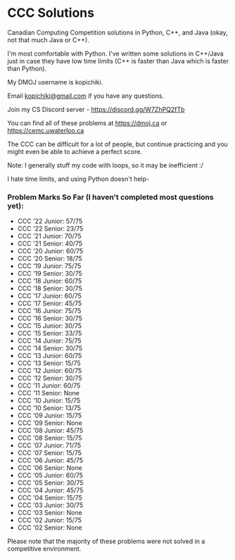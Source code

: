 # CCC Solutions

Canadian Computing Competition solutions in Python, C++, and Java (okay, not that much Java or C++).

I'm most comfortable with Python.
I've written some solutions in C++/Java just in case they have low time limits (C++ is faster than Java which is faster than Python).

My DMOJ username is kopichiki.

Email kopichiki@gmail.com if you have any questions.

Join my CS Discord server - https://discord.gg/W7ZhPQ2fTb

You can find all of these problems at https://dmoj.ca or https://cemc.uwaterloo.ca

The CCC can be difficult for a lot of people, but continue practicing and you might even be able to achieve a perfect score.

Note: I generally stuff my code with loops, so it may be inefficient :/

I hate time limits, and using Python doesn't help-

### Problem Marks So Far (I haven't completed most questions yet):
- CCC '22 Junior: 57/75
- CCC '22 Senior: 23/75
- CCC '21 Junior: 70/75
- CCC '21 Senior: 40/75
- CCC '20 Junior: 60/75
- CCC '20 Senior: 18/75
- CCC '19 Junior: 75/75
- CCC '19 Senior: 30/75
- CCC '18 Junior: 60/75
- CCC '18 Senior: 30/75
- CCC '17 Junior: 60/75
- CCC '17 Senior: 45/75
- CCC '16 Junior: 75/75
- CCC '16 Senior: 30/75
- CCC '15 Junior: 30/75
- CCC '15 Senior: 33/75
- CCC '14 Junior: 75/75
- CCC '14 Senior: 30/75
- CCC '13 Junior: 60/75
- CCC '13 Senior: 15/75
- CCC '12 Junior: 60/75
- CCC '12 Senior: 30/75
- CCC '11 Junior: 60/75
- CCC '11 Senior: None
- CCC '10 Junior: 15/75
- CCC '10 Senior: 13/75
- CCC '09 Junior: 15/75
- CCC '09 Senior: None
- CCC '08 Junior: 45/75
- CCC '08 Senior: 15/75
- CCC '07 Junior: 71/75
- CCC '07 Senior: 15/75
- CCC '06 Junior: 45/75
- CCC '06 Senior: None
- CCC '05 Junior: 60/75
- CCC '05 Senior: 30/75
- CCC '04 Junior: 45/75
- CCC '04 Senior: 15/75
- CCC '03 Junior: 30/75
- CCC '03 Senior: None
- CCC '02 Junior: 15/75
- CCC '02 Senior: None

Please note that the majority of these problems were not solved in a competitive environment.
